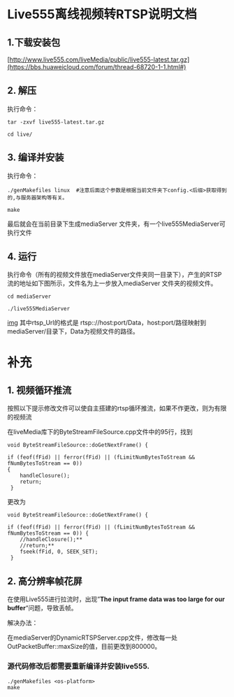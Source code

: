 # Live555离线视频转RTSP说明文档

## 1.下载安装包

[http://www.live555.com/liveMedia/public/live555-latest.tar.gz](https://bbs.huaweicloud.com/forum/thread-68720-1-1.html#)

## 2. 解压

执行命令：

```
tar -zxvf live555-latest.tar.gz

cd live/
```

## 3. 编译并安装

执行命令：

```
./genMakefiles linux  #注意后面这个参数是根据当前文件夹下config.<后缀>获取得到的,与服务器架构等有关。

make
```

最后就会在当前目录下生成mediaServer 文件夹，有一个live555MediaServer可执行文件

## 4. 运行

执行命令（所有的视频文件放在mediaServer文件夹同一目录下），产生的RTSP流的地址如下图所示，文件名为上一步放入mediaServer 文件夹的视频文件。

```
cd mediaServer

./live555MediaServer
```


[img](img/20210720145058139.png)
其中rtsp_Url的格式是 rtsp:://host:port/Data，host:port/路径映射到mediaServer/目录下，Data为视频文件的路径。

# 补充

## 1. 视频循环推流

按照以下提示修改文件可以使自主搭建的rtsp循环推流，如果不作更改，则为有限的视频流

在liveMedia库下的ByteStreamFileSource.cpp文件中的95行，找到

```
void ByteStreamFileSource::doGetNextFrame() {

if (feof(fFid) || ferror(fFid) || (fLimitNumBytesToStream && fNumBytesToStream == 0))
{
    handleClosure();
    return;
 }
```

更改为

```
void ByteStreamFileSource::doGetNextFrame() {

if (feof(fFid) || ferror(fFid) || (fLimitNumBytesToStream && fNumBytesToStream == 0)) {
    //handleClosure();**
    //return;**
    fseek(fFid, 0, SEEK_SET);
 }
```

## 2. 高分辨率帧花屏

在使用Live555进行拉流时，出现”**The input frame data was too large for our buffer**“问题，导致丢帧。

解决办法：

在mediaServer的DynamicRTSPServer.cpp文件，修改每一处OutPacketBuffer::maxSize的值，目前更改到800000。



### **源代码修改后都需要重新编译并安装live555.**

```
./genMakefiles <os-platform>
make
```